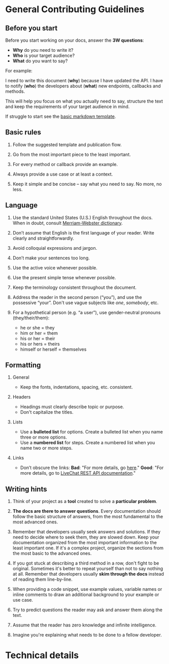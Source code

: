 # General Contributing Guidelines

## Before you start

Before you start working on your docs, answer the **3W questions**:

- **Why** do you need to write it? 
- **Who** is your target audience?
- **What** do you want to say? 

For example:

I need to write this document (**why**) because I have updated the API. I have to notify (**who**) the developers about (**what**) new endpoints, callbacks and methods.

This will help you focus on what you actually need to say, structure the text and keep the requirements of your target audience in mind.

If struggle to start see the [basic markdown template](https://github.com/livechat/dev-docs-template).

## Basic rules

1. Follow the suggested template and publication flow.

2. Go from the most important piece to the least important.

3. For every method or callback provide an example.

4. Always provide a use case or at least a context.

5. Keep it simple and be concise – say what you need to say. No more, no less.


## Language

1. Use the standard United States (U.S.) English throughout the docs. When in doubt, consult [Merriam-Webster dictionary](https://www.merriam-webster.com/).

2. Don’t assume that English is the first language of your reader. Write clearly and straightforwardly.

3. Avoid colloquial expressions and jargon.

4. Don’t make your sentences too long.

5. Use the active voice whenever possible.

6. Use the present simple tense whenever possible.

7. Keep the terminology consistent throughout the document.

8. Address the reader in the second person (“you”), and use the possessive “your”. Don't use vague subjects like *one*, *somebody*, etc.

9. For a hypothetical person (e.g. “a user”), use gender-neutral pronouns (they/their/them):

	- he or she = they
	- him or her = them
	- his or her = their
	- his or hers = theirs
	- himself or herself = themselves


## Formatting

1. General

	- Keep the fonts, indentations, spacing, etc. consistent.

2. Headers

	- Headings must clearly describe topic or purpose.
	- Don't capitalize the titles.

4. Lists

	- Use a **bulleted list** for options. Create a bulleted list when you name three or more options.
	- Use a **numbered list** for steps. Create a numbered list when you name two or more steps.

5. Links

	- Don’t obscure the links:
	**Bad**: "For more details, go [here](https://docs.livechatinc.com/rest-api)."
	**Good**: "For more details, go to [LiveChat REST API documentation](https://docs.livechatinc.com/rest-api)."

## Writing hints

1. Think of your project as a **tool** created to solve a **particular problem**.

2. **The docs are there to answer questions**. Every documentation should follow the basic structure of answers, from the most fundamental to the most advanced ones.

3. Remember that developers usually seek answers and solutions. If they need to decide where to seek them, they are slowed down. Keep your documentation organized from the most important information to the least important one. If it's a complex project, organize the sections from the most basic to the advanced ones.

4. If you got stuck at describing a third method in a row, don't fight to be original. Sometimes it's better to repeat yourself than not to say nothing at all. Remember that developers usually **skim through the docs** instead of reading them line-by-line.

5. When providing a code snippet, use example values, variable names or inline comments to draw an additional background to your example or use case. 

6. Try to predict questions the reader may ask and answer them along the text.

7. Assume that the reader has zero knowledge and infinite intelligence.

8. Imagine you're explaining what needs to be done to a fellow developer.

# Technical details
